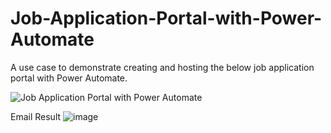 # Job-Application-Portal-with-Power-Automate
A use case to demonstrate creating and hosting the below job application portal with Power Automate.

![Job Application Portal with Power Automate](https://github.com/user-attachments/assets/af88f742-b2ba-4738-b808-967b0af57530)

Email Result
![image](https://github.com/user-attachments/assets/aa7a672f-8a55-4d27-8130-6adc52e0c331)

